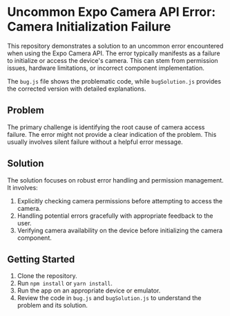 # Uncommon Expo Camera API Error: Camera Initialization Failure

This repository demonstrates a solution to an uncommon error encountered when using the Expo Camera API.  The error typically manifests as a failure to initialize or access the device's camera.  This can stem from permission issues, hardware limitations, or incorrect component implementation.

The `bug.js` file shows the problematic code, while `bugSolution.js` provides the corrected version with detailed explanations.

## Problem

The primary challenge is identifying the root cause of camera access failure.  The error might not provide a clear indication of the problem. This usually involves silent failure without a helpful error message.

## Solution

The solution focuses on robust error handling and permission management. It involves:

1. Explicitly checking camera permissions before attempting to access the camera.
2. Handling potential errors gracefully with appropriate feedback to the user.
3. Verifying camera availability on the device before initializing the camera component.

## Getting Started

1. Clone the repository.
2. Run `npm install` or `yarn install`.
3. Run the app on an appropriate device or emulator.
4. Review the code in `bug.js` and `bugSolution.js` to understand the problem and its solution.